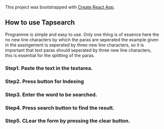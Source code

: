 This project was bootstrapped with [Create React App](https://github.com/facebook/create-react-app).

## How to use Tapsearch
Programme is simple and easy to use. Only one thing is of essence here the no new line characters by which the paras are seperated the example given in the assingement is seperated by three new line characters, so it is important that text paras should seperated by three new line characters, this is essential for the splitting of the paras.

### Step1. Paste the text in the textarea.
### Step2. Press button for Indexing
### Step3. Enter the word to be searched.
### Step4. Press search button to find the result.
### Step5. CLear the form by pressing the clear button.


